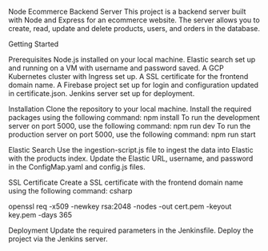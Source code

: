 Node Ecommerce Backend Server
This project is a backend server built with Node and Express for an ecommerce website. The server allows you to create, read, update and delete products, users, and orders in the database.

Getting Started

Prerequisites
Node.js installed on your local machine.
Elastic search set up and running on a VM with username and password saved.
A GCP Kubernetes cluster with Ingress set up.
A SSL certificate for the frontend domain name.
A Firebase project set up for login and configuration updated in certificate.json.
Jenkins server set up for deployment.

Installation
Clone the repository to your local machine.
Install the required packages using the following command:
npm install
To run the development server on port 5000, use the following command:
npm run dev
To run the production server on port 5000, use the following command:
npm run start

Elastic Search
Use the ingestion-script.js file to ingest the data into Elastic with the products index.
Update the Elastic URL, username, and password in the ConfigMap.yaml and config.js files.

SSL Certificate
Create a SSL certificate with the frontend domain name using the following command:
csharp

openssl req -x509 -newkey rsa:2048 -nodes -out cert.pem -keyout key.pem -days 365

Deployment
Update the required parameters in the Jenkinsfile.
Deploy the project via the Jenkins server.
